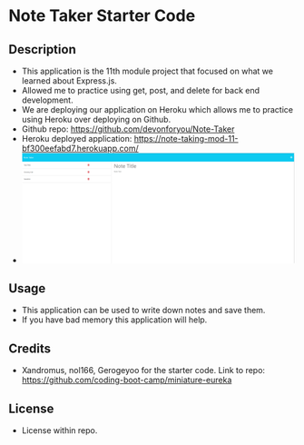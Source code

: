 # Note Taker Starter Code

## Description
- This application is the 11th module project that focused on what we learned about Express.js. 
- Allowed me to practice using get, post, and delete for back end development.
- We are deploying our application on Heroku which allows me to practice using Heroku over deploying on Github.
- Github repo: https://github.com/devonforyou/Note-Taker
- Heroku deployed application: https://note-taking-mod-11-bf300eefabd7.herokuapp.com/
- ![Application image](<Develop/public/assets/images/Screenshot 2023-10-04 175349.png>)

## Usage
- This application can be used to write down notes and save them.
- If you have bad memory this application will help.

## Credits
- Xandromus, nol166, Gerogeyoo for the starter code. Link to repo: https://github.com/coding-boot-camp/miniature-eureka

## License
- License within repo.
